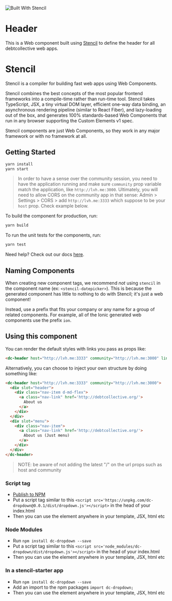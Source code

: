 ![Built With Stencil](https://img.shields.io/badge/-Built%20With%20Stencil-16161d.svg?logo=data%3Aimage%2Fsvg%2Bxml%3Bbase64%2CPD94bWwgdmVyc2lvbj0iMS4wIiBlbmNvZGluZz0idXRmLTgiPz4KPCEtLSBHZW5lcmF0b3I6IEFkb2JlIElsbHVzdHJhdG9yIDE5LjIuMSwgU1ZHIEV4cG9ydCBQbHVnLUluIC4gU1ZHIFZlcnNpb246IDYuMDAgQnVpbGQgMCkgIC0tPgo8c3ZnIHZlcnNpb249IjEuMSIgaWQ9IkxheWVyXzEiIHhtbG5zPSJodHRwOi8vd3d3LnczLm9yZy8yMDAwL3N2ZyIgeG1sbnM6eGxpbms9Imh0dHA6Ly93d3cudzMub3JnLzE5OTkveGxpbmsiIHg9IjBweCIgeT0iMHB4IgoJIHZpZXdCb3g9IjAgMCA1MTIgNTEyIiBzdHlsZT0iZW5hYmxlLWJhY2tncm91bmQ6bmV3IDAgMCA1MTIgNTEyOyIgeG1sOnNwYWNlPSJwcmVzZXJ2ZSI%2BCjxzdHlsZSB0eXBlPSJ0ZXh0L2NzcyI%2BCgkuc3Qwe2ZpbGw6I0ZGRkZGRjt9Cjwvc3R5bGU%2BCjxwYXRoIGNsYXNzPSJzdDAiIGQ9Ik00MjQuNywzNzMuOWMwLDM3LjYtNTUuMSw2OC42LTkyLjcsNjguNkgxODAuNGMtMzcuOSwwLTkyLjctMzAuNy05Mi43LTY4LjZ2LTMuNmgzMzYuOVYzNzMuOXoiLz4KPHBhdGggY2xhc3M9InN0MCIgZD0iTTQyNC43LDI5Mi4xSDE4MC40Yy0zNy42LDAtOTIuNy0zMS05Mi43LTY4LjZ2LTMuNkgzMzJjMzcuNiwwLDkyLjcsMzEsOTIuNyw2OC42VjI5Mi4xeiIvPgo8cGF0aCBjbGFzcz0ic3QwIiBkPSJNNDI0LjcsMTQxLjdIODcuN3YtMy42YzAtMzcuNiw1NC44LTY4LjYsOTIuNy02OC42SDMzMmMzNy45LDAsOTIuNywzMC43LDkyLjcsNjguNlYxNDEuN3oiLz4KPC9zdmc%2BCg%3D%3D&colorA=16161d&style=flat-square)

# Header

This is a Web component built using [Stencil](https://stenciljs.com/) to define the header for all debtcollective web apps.

# Stencil

Stencil is a compiler for building fast web apps using Web Components.

Stencil combines the best concepts of the most popular frontend frameworks into a compile-time rather than run-time tool.  Stencil takes TypeScript, JSX, a tiny virtual DOM layer, efficient one-way data binding, an asynchronous rendering pipeline (similar to React Fiber), and lazy-loading out of the box, and generates 100% standards-based Web Components that run in any browser supporting the Custom Elements v1 spec.

Stencil components are just Web Components, so they work in any major framework or with no framework at all.

## Getting Started

```bash
yarn install
yarn start
```

> In order to have a sense over the community session, you need to have the application running and make sure `community` prop variable match the application, like `http://lvh.me:3000`. Ultimately, you will need to allow CORS on the community app in that sense: Admin > Settings > CORS > add `http://lvh.me:3333` which suppose to be your `host` prop. Check example below.

To build the component for production, run:

```bash
yarn build
```

To run the unit tests for the components, run:

```bash
yarn test
```

Need help? Check out our docs [here](https://stenciljs.com/docs/my-first-component).

## Naming Components

When creating new component tags, we recommend _not_ using `stencil` in the component name (ex: `<stencil-datepicker>`). This is because the generated component has little to nothing to do with Stencil; it's just a web component!

Instead, use a prefix that fits your company or any name for a group of related components. For example, all of the Ionic generated web components use the prefix `ion`.

## Using this component

You can render the default styles with links you pass as props like:

```html
<dc-header host="http://lvh.me:3333" community="http://lvh.me:3000" links='[{"href":"http://debtcollective.org/","text":"About us"}, {"href":"https://community.debtcollective.org/","text":"Community"}, {"href":"https://teespring.com/stores/debt-collective","text":"Store"}]'></dc-header>
```

Alternatively, you can choose to inject your own structure by doing something like:

```html
<dc-header host="http://lvh.me:3333" community="http://lvh.me:3000">
  <div slot="header">
    <div class="nav-item d-md-flex">
      <a class="nav-link" href='http://debtcollective.org/'>
        About us
      </a>
    </div>
  </div>
  <div slot="menu">
    <div class="nav-item">
      <a class="nav-link" href='http://debtcollective.org/'>
        About us (Just menu)
      </a>
    </div>
  </div>
</dc-header>
```

> NOTE: be aware of not adding the latest "/" on the url props such as host and community

### Script tag

- [Publish to NPM](https://docs.npmjs.com/getting-started/publishing-npm-packages)
- Put a script tag similar to this `<script src='https://unpkg.com/dc-dropdown@0.0.1/dist/dropdown.js'></script>` in the head of your index.html
- Then you can use the element anywhere in your template, JSX, html etc

### Node Modules

- Run `npm install dc-dropdown --save`
- Put a script tag similar to this `<script src='node_modules/dc-dropdown/dist/dropdown.js'></script>` in the head of your index.html
- Then you can use the element anywhere in your template, JSX, html etc

### In a stencil-starter app

- Run `npm install dc-dropdown --save`
- Add an import to the npm packages `import dc-dropdown;`
- Then you can use the element anywhere in your template, JSX, html etc
